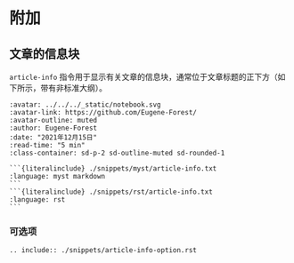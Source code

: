 # 附加

## 文章的信息块

`article-info` 指令用于显示有关文章的信息块，通常位于文章标题的正下方（如下所示，带有非标准大纲）。

```{article-info}
:avatar: ../../../_static/notebook.svg
:avatar-link: https://github.com/Eugene-Forest/
:avatar-outline: muted
:author: Eugene-Forest
:date: "2021年12月15日"
:read-time: "5 min"
:class-container: sd-p-2 sd-outline-muted sd-rounded-1
```

````{tab-set-code}
```{literalinclude} ./snippets/myst/article-info.txt
:language: myst markdown
```
```{literalinclude} ./snippets/rst/article-info.txt
:language: rst
```
````

### 可选项

```{eval-rst}
.. include:: ./snippets/article-info-option.rst
```
